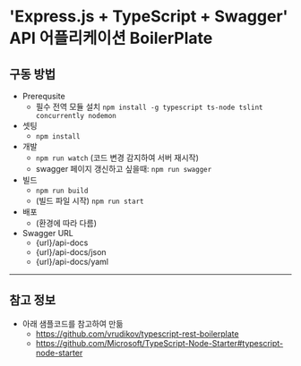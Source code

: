 # 'Express.js + TypeScript + Swagger' API 어플리케이션 BoilerPlate

## 구동 방법
+ Prerequsite
  + 필수 전역 모듈 설치
    `npm install -g typescript ts-node tslint concurrently nodemon`
+ 셋팅
  + `npm install`
+ 개발
  + `npm run watch` (코드 변경 감지하여 서버 재시작)
  + swagger 페이지 갱신하고 싶을때: `npm run swagger`
+ 빌드
  + `npm run build`
  + (빌드 파일 시작) `npm run start`
+ 배포
  + (환경에 따라 다름)
+ Swagger URL
  + {url}/api-docs
  + {url}/api-docs/json
  + {url}/api-docs/yaml

---

## 참고 정보

+ 아래 샘플코드를 참고하여 만듦
  + https://github.com/vrudikov/typescript-rest-boilerplate
  + https://github.com/Microsoft/TypeScript-Node-Starter#typescript-node-starter

